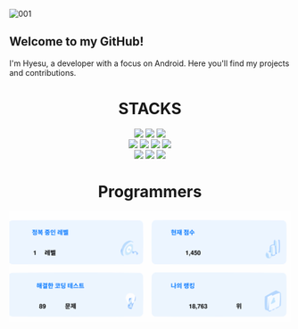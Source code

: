 ![001](https://user-images.githubusercontent.com/83686474/229401912-f661d837-52c7-46ef-9c44-22656a8cc28c.png)

<h2>Welcome to my GitHub!</h2>
I'm Hyesu, a developer with a focus on Android. Here you'll find my projects and contributions.
<br>
<div align=center><h1>STACKS</h1></div>

<div align=center> 
  <img src="https://img.shields.io/badge/android-34A853?style=for-the-badge&logo=android&logoColor=white"> 
  <img src="https://img.shields.io/badge/kotlin-7F52FF?style=for-the-badge&logo=kotlin&logoColor=white">
  <img src="https://img.shields.io/badge/firebase-DD2C00?style=for-the-badge&logo=firebase&logoColor=white"> 
  <br>

   <img src="https://img.shields.io/badge/unity-FFFFFF?style=for-the-badge&logo=unity&logoColor=white"> 
  <img src="https://img.shields.io/badge/csharp-512BD4?style=for-the-badge&logo=csharp&logoColor=white">
  <img src="https://img.shields.io/badge/lua-2C2D72?style=for-the-badge&logo=lua&logoColor=white"> 
  <img src="https://img.shields.io/badge/json-000000?style=for-the-badge&logo=json&logoColor=white"> 
  <br>

  <img src="https://img.shields.io/badge/java-007396?style=for-the-badge&logo=java&logoColor=white">
  <img src="https://img.shields.io/badge/spring-6DB33F?style=for-the-badge&logo=spring&logoColor=white">
  <img src="https://img.shields.io/badge/mysql-4479A1?style=for-the-badge&logo=mysql&logoColor=white">
  <br>
</div>

<div align=center><h1>Programmers</h1></div>

<div align=center>
   
[![](https://github.com/ryu-hyesu/github-programmers-rank/blob/master/lib/result.svg)](https://github.com/libtv/github-programmers-rank)

</div>
